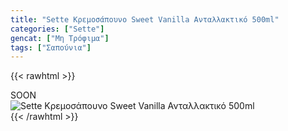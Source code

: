 ```yaml
---
title: "Sette Κρεμοσάπουνο Sweet Vanilla Ανταλλακτικό 500ml"
categories: ["Sette"]
gencat: ["Μη Τρόφιμα"]
tags: ["Σαπούνια"]
---
```

{{< rawhtml >}}

<div class="sload420"><div class="product">SOON<br><div class="pimg"><img alt="Sette Κρεμοσάπουνο Sweet Vanilla Ανταλλακτικό 500ml" title="Sette Κρεμοσάπουνο Sweet Vanilla Ανταλλακτικό 500ml" src="/media/images/sette-kremosapouno-sweet-vanilla-antallaktiko-500ml.jpg"></div></div></div>
{{< /rawhtml >}}


